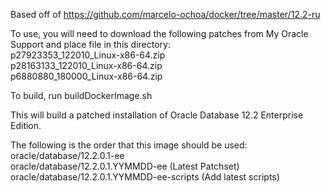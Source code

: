 Based off of https://github.com/marcelo-ochoa/docker/tree/master/12.2-ru

To use, you will need to download the following patches from My Oracle Support and place file in this directory:  
p27923353_122010_Linux-x86-64.zip  
p28163133_122010_Linux-x86-64.zip  
p6880880_180000_Linux-x86-64.zip  

To build, run buildDockerImage.sh

This will build a patched installation of Oracle Database 12.2 Enterprise Edition.   

The following is the order that this image should be used:  
      oracle/database/12.2.0.1-ee  
      oracle/database/12.2.0.1.YYMMDD-ee (Latest Patchset)  
      oracle/database/12.2.0.1.YYMMDD-ee-scripts (Add latest scripts)  

